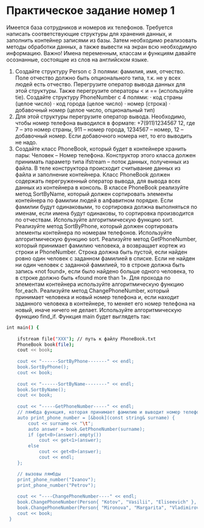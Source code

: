 # Практическое задание номер 1

Имеется база сотрудников и номеров их телефонов. Требуется написать соответствующие структуры для хранения данных, и заполнить контейнер записями из базы. Затем необходимо реализовать методы обработки данных, а также вывести на экран всю необходимую информацию.
Важно! Имена переменным, классам и функциям давайте осознанные, состоящие из слов на английском языке.
1. Создайте структуру Person с 3 полями: фамилия, имя, отчество. Поле отчество должно быть опционального типа, т.к. не у всех людей есть отчество. Перегрузите оператор вывода данных для этой структуры. Также перегрузите операторы < и == (используйте tie).
Создайте структуру PhoneNumber с 4 полями:
·         код страны (целое число)
·         код города (целое число)
·         номер (строка)
·         добавочный номер (целое число, опциональный тип)
2. Для этой структуры перегрузите оператор вывода. Необходимо, чтобы номер телефона выводился в формате: +7(911)1234567 12, где 7 – это номер страны, 911 – номер города, 1234567 – номер, 12 – добавочный номер. Если добавочного номера нет, то его выводить не надо.
3. Создайте класс PhoneBook, который будет в контейнере хранить пары: Человек – Номер телефона. Конструктор этого класса должен принимать параметр типа ifstream – поток данных, полученных из файла. В теле конструктора происходит считывание данных из файла и заполнение контейнера. Класс PhoneBook должен содержать перегруженный оператор вывода, для вывода всех данных из контейнера в консоль.
В классе PhoneBook реализуйте метод SortByName, который должен сортировать элементы контейнера по фамилии людей в алфавитном порядке. Если фамилии будут одинаковыми, то сортировка должна выполняться по именам, если имена будут одинаковы, то сортировка производится по отчествам. Используйте алгоритмическую функцию sort.
Реализуйте метод SortByPhone, который должен сортировать элементы контейнера по номерам телефонов. Используйте алгоритмическую функцию sort.
Реализуйте метод GetPhoneNumber, который принимает фамилию человека, а возвращает кортеж из строки и PhoneNumber. Строка должна быть пустой, если найден ровно один человек с заданном фамилией в списке. Если не найден ни один человек с заданной фамилией, то в строке должна быть запись «not found», если было найдено больше одного человека, то в строке должно быть «found more than 1».  Для прохода по элементам контейнера используйте алгоритмическую функцию for_each.
Реализуйте метод ChangePhoneNumber, который принимает человека и новый номер телефона и, если находит заданного человека в контейнере, то меняет его номер телефона на новый, иначе ничего не делает. Используйте алгоритмическую функцию find_if.
Функция main будет выглядеть так:



```sh
int main() {
 
   	ifstream file("ХХХ"); // путь к файлу PhoneBook.txt
   	PhoneBook book(file);
   	cout << book;
 
   	cout << "------SortByPhone-------" << endl;
   	book.SortByPhone();
   	cout << book;
 
   	cout << "------SortByName--------" << endl;
   	book.SortByName();
   	cout << book;
 
   	cout << "-----GetPhoneNumber-----" << endl;
   	// лямбда функция, которая принимает фамилию и выводит номер телефона этого    	человека, либо строку с ошибкой
   	auto print_phone_number = [&book](const string& surname) { 
   	   	cout << surname << "\t"; 
   	   	auto answer = book.GetPhoneNumber(surname); 
   	   	if (get<0>(answer).empty()) 
   	   	   	cout << get<1>(answer); 
   	   	else 
   	   	   	cout << get<0>(answer); 
   	   	   	cout << endl; 
   	};

   	// вызовы лямбды
   	print_phone_number("Ivanov");
   	print_phone_number("Petrov");
 
   	cout << "----ChangePhoneNumber----" << endl;
   	book.ChangePhoneNumber(Person{ "Kotov", "Vasilii", "Eliseevich" },                	PhoneNumber{7, 123, "15344458", nullopt});
   	book.ChangePhoneNumber(Person{ "Mironova", "Margarita", "Vladimirovna" }, PhoneNumber{ 16, 465, "9155448", 13 });
   	cout << book;
 }

```
